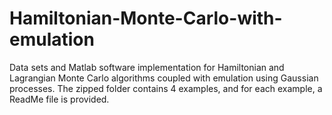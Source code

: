 # Hamiltonian-Monte-Carlo-with-emulation
Data sets and Matlab software implementation for Hamiltonian and Lagrangian Monte Carlo algorithms coupled with emulation using Gaussian processes.
The zipped folder contains 4 examples, and for each example, a ReadMe file is provided.

